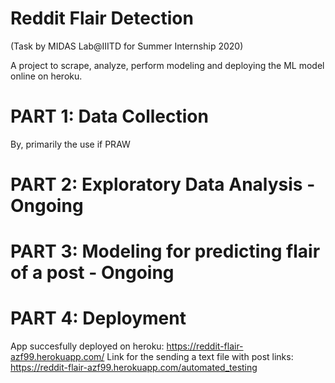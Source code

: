# Reddit Flair Detection
(Task by MIDAS Lab@IIITD for Summer Internship 2020)


A project to scrape, analyze, perform modeling and deploying the ML model online on heroku.


# PART 1: Data Collection
By, primarily the use if PRAW


# PART 2:  Exploratory Data Analysis - Ongoing

# PART 3: Modeling for predicting flair of a post -  Ongoing

# PART 4: Deployment

App succesfully deployed on heroku: https://reddit-flair-azf99.herokuapp.com/
Link for the sending a text file with post links: https://reddit-flair-azf99.herokuapp.com/automated_testing
